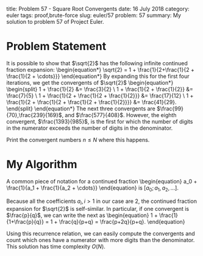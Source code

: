 title: Problem 57 - Square Root Convergents
date: 16 July 2018
category: euler
tags: proof,brute-force
slug: euler/57
problem: 57
summary: My solution to problem 57 of Project Euler.

# Problem Statement

It is possible to show that $\sqrt{2}$ has the following infinite continued fraction expansion:
\begin{equation*}
	\sqrt{2} = 1 + \frac{1}{2+\frac{1}{2 + \frac{1}{2 + \cdots}}}
\end{equation*}
By expanding this for the first four iterations, we get the convergents of $\sqrt{2}$
\begin{equation*}
	\begin{split}
		1 + \frac{1}{2} &= \frac{3}{2} \\
		1 + \frac{1}{2 + \frac{1}{2}} &= \frac{7}{5} \\
		1 + \frac{1}{2 + \frac{1}{2 + \frac{1}{2}}} &= \frac{17}{12} \\
		1 + \frac{1}{2 + \frac{1}{2 + \frac{1}{2 + \frac{1}{2}}}} &= \frac{41}{29}.
	\end{split}
\end{equation*}
The next three convergents are $\frac{99}{70},\frac{239}{169}$, and $\frac{577}{408}$.
However, the eighth convergent, $\frac{1393}{985}$, is the first for which the number of digits in the numerator exceeds the number of digits in the denominator.

Print the convergent numbers $n \le N$ where this happens.

# My Algorithm

A common piece of notation for a continued fraction
\begin{equation}
	a_0 + \frac{1}{a_1 + \frac{1}{a_2 + \cdots}}
\end{equation}
is $[a_0;a_1,a_2,\ldots]$.

Because all the coefficients $a_i, i > 1$ in our case are 2, the continued fraction expansion for $\sqrt{2}$ is self-similar.
In particular, if one convergent is $\frac{p}{q}$, we can write the next as
\begin{equation}
	1 + \frac{1}{1+\frac{p}{q}} = 1 + \frac{q}{p+q} = \frac{p+2q}{p+q}. 
\end{equation}

Using this recurrence relation, we can easily compute the convergents and count which ones have a numerator with more digits than the denominator.
This solution has time complexity $O(N)$.